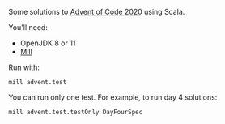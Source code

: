 Some solutions to [Advent of Code 2020](https://adventofcode.com/2020) using Scala.

You'll need:

 - OpenJDK 8 or 11
 - [Mill](http://www.lihaoyi.com/mill/)

Run with:

    mill advent.test

You can run only one test. For example, to run day 4 solutions:

    mill advent.test.testOnly DayFourSpec

